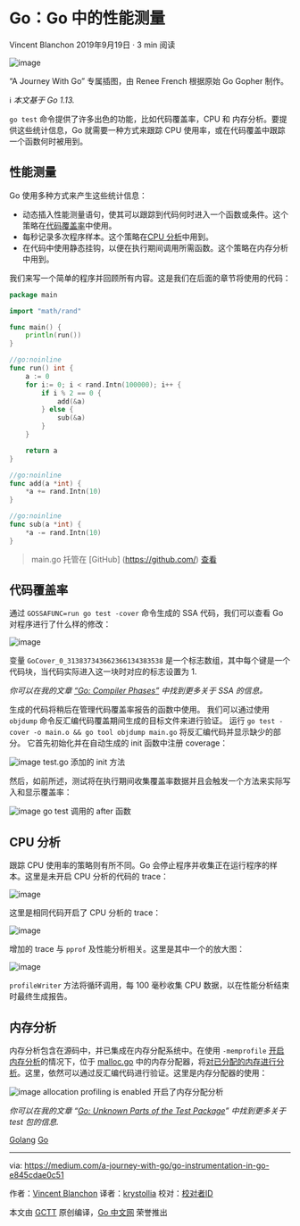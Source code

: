 # Go：Go 中的性能测量

Vincent Blanchon
2019年9月19日 · 3 min 阅读

![image](https://miro.medium.com/max/4224/1*cLg3SFgWV5T0i5fIBi2e_g.png)

“A Journey With Go” 专属插图，由 Renee French 根据原始 Go Gopher 制作。

ℹ️ *本文基于 Go 1.13.*

`go test` 命令提供了许多出色的功能，比如代码覆盖率，CPU 和 内存分析。要提供这些统计信息，Go 就需要一种方式来跟踪 CPU 使用率，或在代码覆盖中跟踪一个函数何时被用到。

## 性能测量

Go 使用多种方式来产生这些统计信息：

- 动态插入性能测量语句，使其可以跟踪到代码何时进入一个函数或条件。这个策略在[代码覆盖率](https://golang.org/doc/go1.2#cover)中使用。
- 每秒记录多次程序样本。这个策略在[CPU 分析](https://blog.golang.org/profiling-go-programs)中用到。
- 在代码中使用静态挂钩，以便在执行期间调用所需函数。这个策略在内存分析中用到。

我们来写一个简单的程序并回顾所有内容。这是我们在后面的章节将使用的代码：

```go
package main

import "math/rand"

func main() {
	println(run())
}

//go:noinline
func run() int {
	a := 0
	for i:= 0; i < rand.Intn(100000); i++ {
		if i % 2 == 0 {
			add(&a)
		} else {
			sub(&a)
		}
	}

	return a
}

//go:noinline
func add(a *int) {
	*a += rand.Intn(10)
}

//go:noinline
func sub(a *int) {
	*a -= rand.Intn(10)
}
```

> main.go 托管在 [GitHub] (https://github.com/) [查看](https://gist.github.com/blanchonvincent/d4ed01d31b3ed99eb5cd87629ecfe926/raw/1fbac76f932d020a2b172b2385fb1cda69b83b1e/main.go)

## 代码覆盖率

通过 `GOSSAFUNC=run go test -cover` 命令生成的 SSA 代码，我们可以查看 Go 对程序进行了什么样的修改：

![image](https://miro.medium.com/max/3220/1*VxTIvvqqbUMpgB9hXEG3IQ.png)

变量 `GoCover_0_313837343662366134383538` 是一个标志数组，其中每个键是一个代码块，当代码实际进入这一块时对应的标志设置为 1.

*你可以在我的文章 [“Go: Compiler Phases”](https://medium.com/@blanchon.vincent/go-compiler-phases-4e5a153ca889) 中找到更多关于 SSA 的信息。*

生成的代码将稍后在管理代码覆盖率报告的函数中使用。 我们可以通过使用 `objdump` 命令反汇编代码覆盖期间生成的目标文件来进行验证。 运行 `go test -cover -o main.o && go tool objdump main.go` 将反汇编代码并显示缺少的部分。 它首先初始化并在自动生成的 init 函数中注册 coverage：

![image](https://miro.medium.com/max/4980/1*StC29960XAit9fGAbGApoQ.png)
test.go 添加的 init 方法

然后，如前所述，测试将在执行期间收集覆盖率数据并且会触发一个方法来实际写入和显示覆盖率：

![image](https://miro.medium.com/max/3584/1*hGuJgoWT9WMPsbfjPJqxww.png)
go test 调用的 after 函数

## CPU 分析

跟踪 CPU 使用率的策略则有所不同。Go 会停止程序并收集正在运行程序的样本。这里是未开启 CPU 分析的代码的 trace：

![image](https://miro.medium.com/max/2936/1*aGc4fej2kxcNku3DyX_7eA.png)

这里是相同代码开启了 CPU 分析的 trace：

![image](https://miro.medium.com/max/2932/1*hACNToYVXNf2fWJVsfH0MA.png)

增加的 trace 与 `pprof` 及性能分析相关。这里是其中一个的放大图：

![image](https://miro.medium.com/max/2712/1*2illKcXvNKSBq_TTopJUUQ.png)

`profileWriter` 方法将循环调用，每 100 毫秒收集 CPU 数据，以在性能分析结束时最终生成报告。

## 内存分析

内存分析包含在源码中，并已集成在内存分配系统中。在使用 `-memprofile` [开启内存分析](https://github.com/golang/go/blob/release-branch.go1.13/src/cmd/compile/internal/gc/util.go#L55-L77)的情况下，位于 [malloc.go](https://github.com/golang/go/blob/release-branch.go1.13/src/runtime/malloc.go#L877) 中的内存分配器，将[对已分配的内存进行分析](https://github.com/golang/go/blob/release-branch.go1.13/src/runtime/malloc.go#L1097-L1105)。这里，依然可以通过反汇编代码进行验证。这里是内存分配器的使用：

![image](https://miro.medium.com/max/3368/1*pFj3hYnD8GQ9LyFmqq4r8g.png)
allocation profiling is enabled
开启了内存分配分析

*你可以在我的文章 “[Go: Unknown Parts of the Test Package](https://medium.com/a-journey-with-go/go-unknown-parts-of-the-test-package-df8988b2ef7f)” 中找到更多关于 test 包的信息.*

[Golang](https://medium.com/tag/golang)
[Go](https://medium.com/tag/go)

---

via: https://medium.com/a-journey-with-go/go-instrumentation-in-go-e845cdae0c51

作者：[Vincent Blanchon](https://medium.com/@blanchon.vincent)
译者：[krystollia](https://github.com/krystollia)
校对：[校对者ID](https://github.com/校对者ID)

本文由 [GCTT](https://github.com/studygolang/GCTT) 原创编译，[Go 中文网](https://studygolang.com/) 荣誉推出